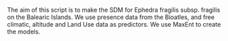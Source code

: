 The aim of this script is to make the SDM for Ephedra fragilis subsp. fragilis on the Balearic Islands.
We use presence data from the Bioatles, and free climatic, altitude and Land Use data as predictors.
We use MaxEnt to create the models.
